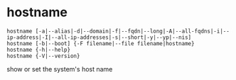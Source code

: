 # hostname

```
hostname [-a|--alias|-d|--domain|-f|--fqdn|--long|-A|--all-fqdns|-i|--ip-address|-I|--all-ip-addresses|-s|--short|-y|--yp|--nis]
hostname [-b|--boot] {-F filename|--file filename|hostname}
hostname {-h|--help}
hostname {-V|--version}
```

show or set the system's host name
